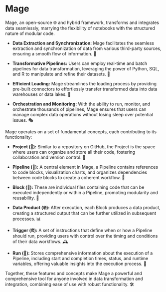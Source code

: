 # Mage 

Mage, an open-source 🌐 and hybrid framework, transforms and integrates data seamlessly, marrying the flexibility of notebooks with the structured nature of modular code.

- **Data Extraction and Synchronization:** Mage facilitates the seamless extraction and synchronization of data from various third-party sources, ensuring a smooth flow of information. 🔄

- **Transformative Pipelines:** Users can employ real-time and batch pipelines for data transformation, leveraging the power of Python, SQL, and R to manipulate and refine their datasets. 🚀

- **Efficient Loading:** Mage streamlines the loading process by providing pre-built connectors to effortlessly transfer transformed data into data warehouses or data lakes. 🚚

- **Orchestration and Monitoring:** With the ability to run, monitor, and orchestrate thousands of pipelines, Mage ensures that users can manage complex data operations without losing sleep over potential issues. 🎭

Mage operates on a set of fundamental concepts, each contributing to its functionality:

- **Project (🏢):** Similar to a repository on GitHub, the Project is the space where users can organize and store all their code, fostering collaboration and version control. 🤝

- **Pipeline (🪈):** A central element in Mage, a Pipeline contains references to code blocks, visualization charts, and organizes dependencies between code blocks to create a coherent workflow. 🔄

- **Block (🧱):** These are individual files containing code that can be executed independently or within a Pipeline, promoting modularity and reusability. 🧩

- **Data Product (🤓):** After execution, each Block produces a data product, creating a structured output that can be further utilized in subsequent processes. 📊

- **Trigger (⏰):** A set of instructions that define when or how a Pipeline should run, providing users with control over the timing and conditions of their data workflows. 🕰️

- **Run (🏃):** Stores comprehensive information about the execution of a Pipeline, including start and completion times, status, and runtime variables, offering valuable insights into the execution process. 📅

Together, these features and concepts make Mage a powerful and comprehensive tool for anyone involved in data transformation and integration, combining ease of use with robust functionality. 🛠️

